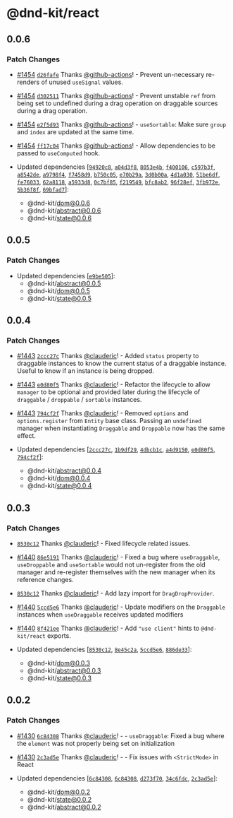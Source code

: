 # @dnd-kit/react

## 0.0.6

### Patch Changes

- [#1454](https://github.com/clauderic/dnd-kit/pull/1454) [`d26fafe`](https://github.com/clauderic/dnd-kit/commit/d26fafe02c0d3018df03ac3ff2bbd95602ed87ed) Thanks [@github-actions](https://github.com/apps/github-actions)! - Prevent un-necessary re-renders of unused `useSignal` values.

- [#1454](https://github.com/clauderic/dnd-kit/pull/1454) [`d302511`](https://github.com/clauderic/dnd-kit/commit/d302511c96e11e30763361aa6a88d1eb6c6dc0f1) Thanks [@github-actions](https://github.com/apps/github-actions)! - Prevent unstable `ref` from being set to undefined during a drag operation on draggable sources during a drag operation.

- [#1454](https://github.com/clauderic/dnd-kit/pull/1454) [`e2f5d93`](https://github.com/clauderic/dnd-kit/commit/e2f5d935cd21303c9877ce46f7642de7fc9b1ae8) Thanks [@github-actions](https://github.com/apps/github-actions)! - `useSortable`: Make sure `group` and `index` are updated at the same time.

- [#1454](https://github.com/clauderic/dnd-kit/pull/1454) [`ff17c04`](https://github.com/clauderic/dnd-kit/commit/ff17c0497ba5604648319917ff327bd52518d426) Thanks [@github-actions](https://github.com/apps/github-actions)! - Allow dependencies to be passed to `useComputed` hook.

- Updated dependencies [[`94920c8`](https://github.com/clauderic/dnd-kit/commit/94920c8a7a3a15accfb806b52e4935637b1a0781), [`a04d3f8`](https://github.com/clauderic/dnd-kit/commit/a04d3f88d380853b97585ab3b608561f7b02ce69), [`8053e4b`](https://github.com/clauderic/dnd-kit/commit/8053e4b4a727c6097b29fb559ce72362d7d6eb2a), [`f400106`](https://github.com/clauderic/dnd-kit/commit/f400106072d12a902f6c113b889c7de97f43e1ea), [`c597b3f`](https://github.com/clauderic/dnd-kit/commit/c597b3fe1514f10e227c287dc8ad875134e9b4cb), [`a8542de`](https://github.com/clauderic/dnd-kit/commit/a8542de56d39c3cd3b6ef981172a0782454295b2), [`a9798f4`](https://github.com/clauderic/dnd-kit/commit/a9798f43450e406e8cb235b7d5fba8bb809fd1d7), [`f7458d9`](https://github.com/clauderic/dnd-kit/commit/f7458d9dc32824dbea3a6d5dfb29236f19a2c073), [`b750c05`](https://github.com/clauderic/dnd-kit/commit/b750c05b4b14f5d9817dc07d974d40b74470e904), [`e70b29a`](https://github.com/clauderic/dnd-kit/commit/e70b29ae64837e424f7279c95112fb6e420c4dcc), [`3d0b00a`](https://github.com/clauderic/dnd-kit/commit/3d0b00a663b9dc38ccd7a46544c94a342694b626), [`4d1a030`](https://github.com/clauderic/dnd-kit/commit/4d1a0306c920ae064eb5b30c4c02961f50460c84), [`51be6df`](https://github.com/clauderic/dnd-kit/commit/51be6dfe1b8cb42f74df34c76098e197b9208f81), [`fe76033`](https://github.com/clauderic/dnd-kit/commit/fe7603330fb4b0a397c0e2af641df94fc2879c35), [`62a8118`](https://github.com/clauderic/dnd-kit/commit/62a81180c84f7782b14b69b56f891c810e7d0f69), [`a5933d8`](https://github.com/clauderic/dnd-kit/commit/a5933d8607e63ed08818ffab43e858863cb35d47), [`0c7bf85`](https://github.com/clauderic/dnd-kit/commit/0c7bf85897992dc48c3cf2f1deeaa896995bfcc3), [`f219549`](https://github.com/clauderic/dnd-kit/commit/f219549087d9100cee53ab0cf35d820fe256aa85), [`bfc8ab2`](https://github.com/clauderic/dnd-kit/commit/bfc8ab21cfd9c16a8d90ab250386e6d52d0a40a3), [`96f28ef`](https://github.com/clauderic/dnd-kit/commit/96f28ef86adf95e77540732d39033c7f3fb0fd04), [`3fb972e`](https://github.com/clauderic/dnd-kit/commit/3fb972e228aabfe07d662b77c642405f909fddb0), [`5b36f8f`](https://github.com/clauderic/dnd-kit/commit/5b36f8fb36f5a4468793b469425b5c0461426f56), [`69bfad7`](https://github.com/clauderic/dnd-kit/commit/69bfad7d795947987a4281f1a61f81b6a7839fe8)]:
  - @dnd-kit/dom@0.0.6
  - @dnd-kit/abstract@0.0.6
  - @dnd-kit/state@0.0.6

## 0.0.5

### Patch Changes

- Updated dependencies [[`e9be505`](https://github.com/clauderic/dnd-kit/commit/e9be5051b5c99e522fb6efd028d425220b171890)]:
  - @dnd-kit/abstract@0.0.5
  - @dnd-kit/dom@0.0.5
  - @dnd-kit/state@0.0.5

## 0.0.4

### Patch Changes

- [#1443](https://github.com/clauderic/dnd-kit/pull/1443) [`2ccc27c`](https://github.com/clauderic/dnd-kit/commit/2ccc27c566b13d6de46719d0ad5978d655261177) Thanks [@clauderic](https://github.com/clauderic)! - Added `status` property to draggable instances to know the current status of a draggable instance. Useful to know if an instance is being dropped.

- [#1443](https://github.com/clauderic/dnd-kit/pull/1443) [`e0d80f5`](https://github.com/clauderic/dnd-kit/commit/e0d80f59c733b3adcf1fc89d29aa80257e7edd98) Thanks [@clauderic](https://github.com/clauderic)! - Refactor the lifecycle to allow `manager` to be optional and provided later during the lifecycle of `draggable` / `droppable` / `sortable` instances.

- [#1443](https://github.com/clauderic/dnd-kit/pull/1443) [`794cf2f`](https://github.com/clauderic/dnd-kit/commit/794cf2f4bdeeb57a197effb1df654c7c44cf34a3) Thanks [@clauderic](https://github.com/clauderic)! - Removed `options` and `options.register` from `Entity` base class. Passing an `undefined` manager when instantiating `Draggable` and `Droppable` now has the same effect.

- Updated dependencies [[`2ccc27c`](https://github.com/clauderic/dnd-kit/commit/2ccc27c566b13d6de46719d0ad5978d655261177), [`1b9df29`](https://github.com/clauderic/dnd-kit/commit/1b9df29e03306c6d3fb3e8b2b321486f5c62847a), [`4dbcb1c`](https://github.com/clauderic/dnd-kit/commit/4dbcb1c87c34273fecf7257cd4cb5ac67b42d3a4), [`a4d9150`](https://github.com/clauderic/dnd-kit/commit/a4d91500124698abf58355592913f84d438faa3d), [`e0d80f5`](https://github.com/clauderic/dnd-kit/commit/e0d80f59c733b3adcf1fc89d29aa80257e7edd98), [`794cf2f`](https://github.com/clauderic/dnd-kit/commit/794cf2f4bdeeb57a197effb1df654c7c44cf34a3)]:
  - @dnd-kit/abstract@0.0.4
  - @dnd-kit/dom@0.0.4
  - @dnd-kit/state@0.0.4

## 0.0.3

### Patch Changes

- [`8530c12`](https://github.com/clauderic/dnd-kit/commit/8530c122c8db7723a8c13a207a11487b3354cb59) Thanks [@clauderic](https://github.com/clauderic)! - Fixed lifecycle related issues.

- [#1440](https://github.com/clauderic/dnd-kit/pull/1440) [`86e5191`](https://github.com/clauderic/dnd-kit/commit/86e519187f0072761321e44cb11abf2f4797169e) Thanks [@clauderic](https://github.com/clauderic)! - Fixed a bug where `useDraggable`, `useDroppable` and `useSortable` would not un-register from the old manager and re-register themselves with the new manager when its reference changes.

- [`8530c12`](https://github.com/clauderic/dnd-kit/commit/8530c122c8db7723a8c13a207a11487b3354cb59) Thanks [@clauderic](https://github.com/clauderic)! - Add lazy import for `DragDropProvider`.

- [#1440](https://github.com/clauderic/dnd-kit/pull/1440) [`5ccd5e6`](https://github.com/clauderic/dnd-kit/commit/5ccd5e668fb8d736ec3c195116559cb5c5684e80) Thanks [@clauderic](https://github.com/clauderic)! - Update modifiers on the `Draggable` instances when `useDraggable` receives updated modifiers

- [#1440](https://github.com/clauderic/dnd-kit/pull/1440) [`8f421ee`](https://github.com/clauderic/dnd-kit/commit/8f421ee00201435ead41ac4c45dae72bf030b5a5) Thanks [@clauderic](https://github.com/clauderic)! - Add `"use client"` hints to `@dnd-kit/react` exports.

- Updated dependencies [[`8530c12`](https://github.com/clauderic/dnd-kit/commit/8530c122c8db7723a8c13a207a11487b3354cb59), [`8e45c2a`](https://github.com/clauderic/dnd-kit/commit/8e45c2a9d750283296b56b05a887be89fe7b0184), [`5ccd5e6`](https://github.com/clauderic/dnd-kit/commit/5ccd5e668fb8d736ec3c195116559cb5c5684e80), [`886de33`](https://github.com/clauderic/dnd-kit/commit/886de33d0df851ebdcb3fcf2915f9623069b06d1)]:
  - @dnd-kit/dom@0.0.3
  - @dnd-kit/abstract@0.0.3
  - @dnd-kit/state@0.0.3

## 0.0.2

### Patch Changes

- [#1430](https://github.com/clauderic/dnd-kit/pull/1430) [`6c84308`](https://github.com/clauderic/dnd-kit/commit/6c84308b45c55ca1324a5c752b0ec117235da9e2) Thanks [@clauderic](https://github.com/clauderic)! - - `useDraggable`: Fixed a bug where the `element` was not properly being set on initialization

- [#1430](https://github.com/clauderic/dnd-kit/pull/1430) [`2c3ad5e`](https://github.com/clauderic/dnd-kit/commit/2c3ad5eab3aabfd0aaa5a3a299dae1e307e8edaf) Thanks [@clauderic](https://github.com/clauderic)! - - Fix issues with `<StrictMode>` in React

- Updated dependencies [[`6c84308`](https://github.com/clauderic/dnd-kit/commit/6c84308b45c55ca1324a5c752b0ec117235da9e2), [`6c84308`](https://github.com/clauderic/dnd-kit/commit/6c84308b45c55ca1324a5c752b0ec117235da9e2), [`d273f70`](https://github.com/clauderic/dnd-kit/commit/d273f700c3f580cb781bd004ed025bbceee20c4e), [`34c6fdc`](https://github.com/clauderic/dnd-kit/commit/34c6fdc6fb20c092a9370e35f22bf55d8065130c), [`2c3ad5e`](https://github.com/clauderic/dnd-kit/commit/2c3ad5eab3aabfd0aaa5a3a299dae1e307e8edaf)]:
  - @dnd-kit/dom@0.0.2
  - @dnd-kit/state@0.0.2
  - @dnd-kit/abstract@0.0.2
